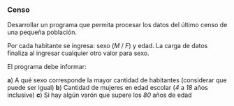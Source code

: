 ### Censo

Desarrollar un programa que permita procesar los datos del último censo de una pequeña población.

Por cada habitante se ingresa: sexo (*M* / *F*) y edad. La carga de datos finaliza al ingresar cualquier otro valor para sexo.

El programa debe informar:

**a**) A qué sexo corresponde la mayor cantidad de habitantes (considerar que puede ser igual)
**b**) Cantidad de mujeres en edad escolar (*4* a *18* años inclusive)
**c**) Si hay algún varón que supere los *80* años de edad
